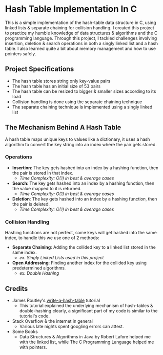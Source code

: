 # Hash Table Implementation In C

This is a simple implementation of the hash-table data structure in C, using linked lists & separate chaining for collision handling. I created this project to practice my humble knowledge of data structures & algorithms and the C programming language. Through this project, I tackled challenges involving insertion, deletion & search operations in both a singly linked list and a hash table. I also learned quite a bit about memory management and how to use pointers safely.

## Project Specifications
- The hash table stores string only key-value pairs
- The hash table has an initial size of 53 pairs
- The hash table can be resized to bigger & smaller sizes according to its load
- Collision handling is done using the separate chaining technique
- The separate chaining technique is implemented using a singly linked list

## The Mechanism Behind A Hash Table
A hash table maps unique keys to values like a dictionary, it uses a hash algorithm to convert the key string into an index where the pair gets stored.
### Operations
- **Insertion**: The key gets hashed into an index by a hashing function, then the pair is stored in that index.
    - *Time Complexity: O(1) in best & average cases*
- **Search**: The key gets hashed into an index by a hashing function, then the value mapped to it is returned.
    - *Time Complexity: O(1) in best & average cases*
- **Deletion**: The key gets hashed into an index by a hashing function, then the pair is deleted.
    - *Time Complexity: O(1) in best & average cases*
### Collision Handling 
Hashing functions are not perfect, some keys will get hashed into the same index, to handle this we use one of 2 methods:
- **Separate Chaining**: Adding the collided key to a linked list stored in the same index.
    - *ex. Singly Linked Lists used in this project*
- **Open Addressing**: Finding another index for the collided key using predetermined algorithms.
    - *ex. Double Hashing*

## Credits
- James Routley's [write-a-hash-table](https://github.com/jamesroutley/write-a-hash-table) tutorial
  - This tutorial explained the underlying mechanism of hash-tables & double-hashing clearly, a significant part of my code is similar to the tutorial's code.
- Stack Overflow & the internet in general
  - Various late nights spent googling errors can attest.
- Some Books
  - Data Structures & Algorithms in Java by Robert Lafore helped me with the linked list, while The C Programming Language helped me with pointers.
